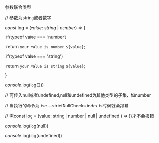 参数联合类型

// 参数为string或者数字

*const* log = (*value*: *string* | *number*) *=>* {

​    if(typeof value === 'number')

​        return `your value is number ${value}`;

​    if(typeof value === 'string')

​        return `your value is string ${value}`;

}

*console*.log(log(2))

// 可传入null或者undefined,null和undefined为其他类型的子集，如number

// 当执行的命令为 tsc --strictNullChecks index.ts时候就会报错

// 需const log = (value: string | number | null | undefined ) => {}才不会报错

*console*.log(log(null))

*console*.log(log(undefined))